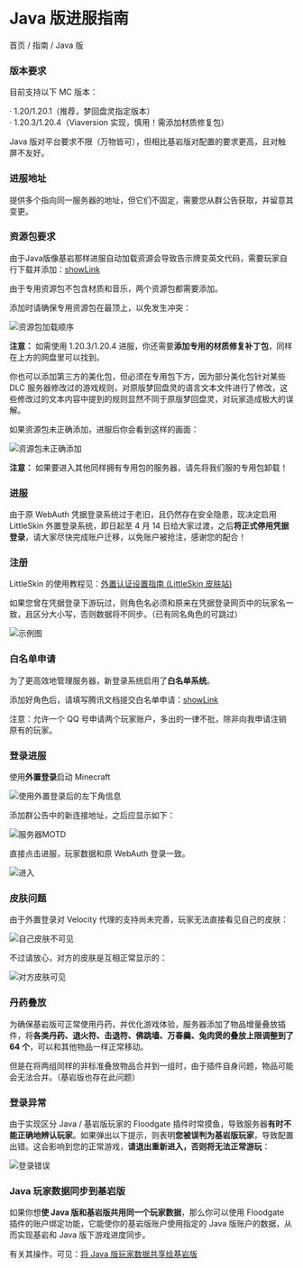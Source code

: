 # Java 版进服指南
首页 / 指南 / Java 版

### 版本要求
目前支持以下 MC 版本：

· 1.20/1.20.1（推荐，梦回盘灵指定版本）\
· 1.20.3/1.20.4（Viaversion 实现，慎用！需添加材质修复包）

Java 版对平台要求不限（万物皆可），但相比基岩版对配置的要求更高，且对触屏不友好。

### 进服地址
提供多个指向同一服务器的地址，但它们不固定，需要您从群公告获取，并留意其变更。

### 资源包要求
由于Java版像基岩那样进服自动加载资源会导致告示牌变英文代码，需要玩家自行下载并添加：[showLink](https://www.123pan.com/s/0nHvjv-uyqHh.html)

由于专用资源包不包含材质和音乐，两个资源包都需要添加。

添加时请确保专用资源包在最顶上，以免发生冲突：

![资源包加载顺序](./java/res-pack-order.webp)

**注意：** 如需使用 1.20.3/1.20.4 进服，你还需要**添加专用的材质修复补丁包**，同样在上方的网盘里可以找到。

你也可以添加第三方的美化包，但必须在专用包下方，因为部分美化包针对某些 DLC 服务器修改过的游戏规则，对原版梦回盘灵的语言文本文件进行了修改，这些修改过的文本内容中提到的规则显然不同于原版梦回盘灵，对玩家造成极大的误解。

如果资源包未正确添加，进服后你会看到这样的画面：

![资源包未正确添加](./java/no-resource-pack.webp)

**注意：** 如果要进入其他同样拥有专用包的服务器，请先将我们服的专用包卸载！

### 进服
由于原 WebAuth 凭据登录系统过于老旧，且仍然存在安全隐患，现决定启用 LittleSkin 外置登录系统，即日起至 4 月 14 日给大家过渡，之后**将正式停用凭据登录**，请大家尽快完成账户迁移，以免账户被抢注，感谢您的配合！

### 注册
LittleSkin 的使用教程见：[外置认证设置指南 (LittleSkin 皮肤站)](?article=1919810/MCGuide/skinSite/littleskin.js)

如果您曾在凭据登录下游玩过，则角色名必须和原来在凭据登录网页中的玩家名一致，且区分大小写，否则数据将不同步。（已有同名角色的可跳过）

![示例图](./java/move-account/name.webp)

### 白名单申请
为了更高效地管理服务器，新登录系统启用了**白名单系统**。

添加好角色后，请填写腾讯文档提交白名单申请：[showLink](https://docs.qq.com/form/page/DR0JIYnh5Ykt6ZG9V)

注意：允许一个 QQ 号申请两个玩家账户，多出的一律不批，除非向我申请注销原有的玩家。

### 登录进服
使用**外置登录**启动 Minecraft

![使用外置登录后的左下角信息](./java/move-account/statu.webp)

添加群公告中的新连接地址，之后应显示如下：

![服务器MOTD](./java/move-account/motd.webp)

直接点击进服，玩家数据和原 WebAuth 登录一致。

![进入](./java/move-account/into.webp)

### 皮肤问题
由于外置登录对 Velocity 代理的支持尚未完善，玩家无法直接看见自己的皮肤：

![自己皮肤不可见](./java/move-account/self-skin.webp)

不过请放心，对方的皮肤是互相正常显示的：

![对方皮肤可见](./java/move-account/another-skin.webp)

### 丹药叠放
为确保基岩版可正常使用丹药，并优化游戏体验，服务器添加了物品增量叠放插件，将**各类丹药、退火符、击退符、佛跳墙、万春羹、兔肉煲的叠放上限调整到了 64 个**，可以和其他物品一样正常移动。

但是在将两组同样的非标准叠放物品合并到一组时，由于插件自身问题，物品可能会无法合并。（基岩版也存在此问题）
<!--当玩家直接连接服务器时，会返回以下错误：

![需要通过登录插件](./java/JERefused.webp)

这是因为Java版登录通道虽然使用离线账户系统，但出于安全性考虑，我为其部署了依靠网页进行验证的 WebAuth 登录插件，此时我们需要在指定的网页中完成登录操作。首先打开链接 [showLink](http://fcub-login.eo.mk/) 进入登录页面：

![网页登录界面](./java/JELogin1.webp)

如果未进行注册，需要您进行注册，点击下方的“没有账号，去注册”进入注册界面：

![进入注册界面](./java/JELogin2.webp)

此处的“账号/玩家名”最短长度为4位，**只能包含数字、大小写英文、下划线、英文横杠**。将密码设置完毕后点击“立即注册”即可完成注册，之后会回到登录界面，输入刚才注册的账号和密码：

![登录](./java/JELogin3.webp)

点击“立即登录”，进入账户资料界面。这里的玩家名默认是注册时的账号，可以修改但需慎重，修改后原来的玩家数据会被释放，可被他人占用，而您也将因为新建玩家数据而回到新人广场重新开始（改回去即可恢复）

“登录凭据”只能查看一次，之后需通过点击旁边的“刷新”将其重置后才能查看，之后原来的凭据将失效。在超出下方的“过期时间”后凭据会自动刷新重置，需要你回到网站重新获取。

![获取凭据](./java/JELogin4.webp)

在启动器上使用凭据作为名称，新建一个离线账户。这里以 HMCL 为例：

![使用凭据新建离线账户](./java/JELogin5.webp)

使用该离线账户启动游戏，之后方可进入服务器：

![进入服务器](./java/finish.webp)

在凭证过期前，你可以直接使用凭证登录服务器，而无需打开网页。-->

### 登录异常
由于实现区分 Java / 基岩版玩家的 Floodgate 插件时常摸鱼，导致服务器**有时不能正确地辨认玩家**。如果弹出以下提示，则表明**您被误判为基岩版玩家**，导致配置出错。这会影响到您的正常游戏，**请退出重新进入，否则将无法正常游玩**：

![登录错误](./java/error.webp)

### Java 玩家数据同步到基岩版
如果你想**使 Java 版和基岩版共用同一个玩家数据**，那么你可以使用 Floodgate 插件的账户绑定功能，它能使你的基岩版账户使用指定的 Java 版账户的数据，从而实现基岩和 Java 版下游戏进度同步。

有关其操作，可见：[将 Java 版玩家数据共享给基岩版](./linkaccount.md)